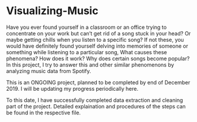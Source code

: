 # Visualizing-Music
Have you ever found yourself in a classroom or an office trying to concentrate on your work but can’t get rid of a song stuck in your head? Or maybe getting chills when you listen to a specific song? If not these, you would have definitely found yourself delving into memories of someone or something while listening to a particular song, What causes these phenomena? How does it work? Why does certain songs become popular?
In this project, I try to answer this and other similar phenomenons by analyzing music data from Spotify. 

This is an ONGOING project, planned to be completed by end of December 2019.
I will be updating my progress periodically here.

To this date, I have successfully completed data extraction and cleaning part of the project.
Detailed explaination and procedures of the steps can be found in the respective file.


